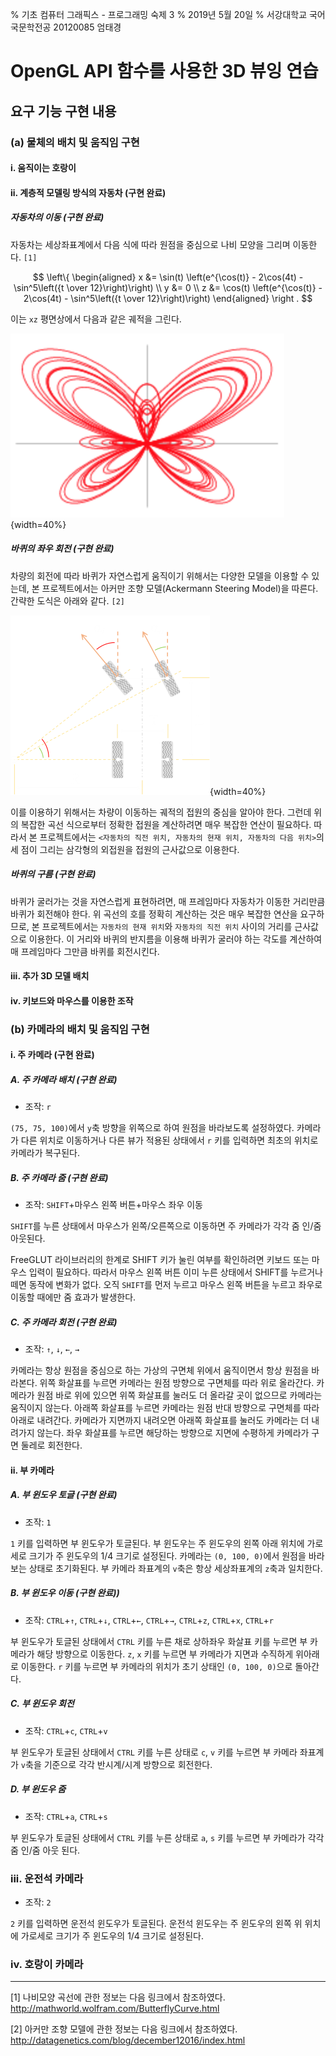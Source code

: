 % 기초 컴퓨터 그래픽스 - 프로그래밍 숙제 3
% 2019년 5월 20일
% 서강대학교 국어국문학전공 20120085 엄태경

# OpenGL API 함수를 사용한 3D 뷰잉 연습

## 요구 기능 구현 내용

### (a) 물체의 배치 및 움직임 구현

#### i. 움직이는 호랑이

<!-- TODO: 일정 거리를 달리다가

TODO: 점프 (포물선 구현)

TODO: 방향 변환 -->

#### ii. 계층적 모델링 방식의 자동차 (구현 완료)

##### 자동차의 이동 (구현 완료)

자동차는 세상좌표계에서 다음 식에 따라 원점을 중심으로 나비 모양을 그리며 이동한다. `[1]`

$$
\left\{
\begin{aligned}
x &= \sin(t) \left(e^{\cos(t)} - 2\cos(4t) - \sin^5\left({t \over 12}\right)\right) \\
y &= 0 \\
z &= \cos(t) \left(e^{\cos(t)} - 2\cos(4t) - \sin^5\left({t \over 12}\right)\right)
\end{aligned}
\right .
$$

이는 `xz` 평면상에서 다음과 같은 궤적을 그린다.

![xz 평면 상에서 자동차 중심의 궤적](img/butterfly.png){width=40%}

##### 바퀴의 좌우 회전 (구현 완료)

차량의 회전에 따라 바퀴가 자연스럽게 움직이기 위해서는 다양한 모델을 이용할 수 있는데, 본 프로젝트에서는 아커만 조향 모델(Ackermann Steering Model)을 따른다. 간략한 도식은 아래와 같다. `[2]`

![아커만 조향 모델에 따른 바퀴의 좌우 회전](img/ackermann.png){width=40%}

이를 이용하기 위해서는 차량이 이동하는 궤적의 접원의 중심을 알아야 한다. 그런데 위의 복잡한 곡선 식으로부터 정확한 접원을 계산하려면 매우 복잡한 연산이 필요하다. 따라서 본 프로젝트에서는 `<자동차의 직전 위치, 자동차의 현재 위치, 자동차의 다음 위치>`의 세 점이 그리는 삼각형의 외접원을 접원의 근사값으로 이용한다.

##### 바퀴의 구름 (구현 완료)

바퀴가 굴러가는 것을 자연스럽게 표현하려면, 매 프레임마다 자동차가 이동한 거리만큼 바퀴가 회전해야 한다. 위 곡선의 호를 정확히 계산하는 것은 매우 복잡한 연산을 요구하므로, 본 프로젝트에서는 `자동차의 현재 위치`와 `자동차의 직전 위치` 사이의 거리를 근사값으로 이용한다. 이 거리와 바퀴의 반지름을 이용해 바퀴가 굴러야 하는 각도를 계산하여 매 프레임마다 그만큼 바퀴를 회전시킨다.

#### iii. 추가 3D 모델 배치

<!-- TODO: 다섯개를 배치 -->

#### iv. 키보드와 마우스를 이용한 조작

<!-- TODO: 세 개를 키보드와 마우스로 조작 -->

### (b) 카메라의 배치 및 움직임 구현

#### i. 주 카메라 (구현 완료)

##### A. 주 카메라 배치 (구현 완료)

- 조작: `r`

`(75, 75, 100)`에서 `y`축 방향을 위쪽으로 하여 원점을 바라보도록 설정하였다. 카메라가 다른 위치로 이동하거나 다른 뷰가 적용된 상태에서 `r` 키를 입력하면 최초의 위치로 카메라가 복구된다.

##### B. 주 카메라 줌 (구현 완료)

- 조작: `SHIFT`+마우스 왼쪽 버튼+마우스 좌우 이동

`SHIFT`를 누른 상태에서 마우스가 왼쪽/오른쪽으로 이동하면 주 카메라가 각각 줌 인/줌 아웃된다.

FreeGLUT 라이브러리의 한계로 SHIFT 키가 눌린 여부를 확인하려면 키보드 또는 마우스 입력이 필요하다. 따라서 마우스 왼쪽 버튼 이미 누른 상태에서 SHIFT를 누르거나 떼면 동작에 변화가 없다. 오직 `SHIFT`를 먼저 누르고 마우스 왼쪽 버튼을 누르고 좌우로 이동할 때에만 줌 효과가 발생한다.

##### C. 주 카메라 회전 (구현 완료)

- 조작: `↑`, `↓`, `←`, `→`

카메라는 항상 원점을 중심으로 하는 가상의 구면체 위에서 움직이면서 항상 원점을 바라본다. 위쪽 화살표를 누르면 카메라는 원점 방향으로 구면체를 따라 위로 올라간다. 카메라가 원점 바로 위에 있으면 위쪽 화살표를 눌러도 더 올라갈 곳이 없으므로 카메라는 움직이지 않는다. 아래쪽 화살표를 누르면 카메라는 원점 반대 방향으로 구면체를 따라 아래로 내려간다. 카메라가 지면까지 내려오면 아래쪽 화살표를 눌러도 카메라는 더 내려가지 않는다. 좌우 화살표를 누르면 해당하는 방향으로 지면에 수평하게 카메라가 구면 둘레로 회전한다.

#### ii. 부 카메라

##### A. 부 윈도우 토글 (구현 완료)

- 조작: `1`

`1` 키를 입력하면 부 윈도우가 토글된다. 부 윈도우는 주 윈도우의 왼쪽 아래 위치에 가로세로 크기가 주 윈도우의 1/4 크기로 설정된다. 카메라는 `(0, 100, 0)`에서 원점을 바라보는 상태로 초기화된다. 부 카메라 좌표계의 `v`축은 항상 세상좌표계의 `z`축과 일치한다.

##### B. 부 윈도우 이동 (구현 완료))

- 조작: `CTRL`+`↑`, `CTRL`+`↓`, `CTRL`+`←`, `CTRL`+`→`, `CTRL`+`z`, `CTRL`+`x`, `CTRL`+`r`

부 윈도우가 토글된 상태에서 `CTRL` 키를 누른 채로 상하좌우 화살표 키를 누르면 부 카메라가 해당 방향으로 이동한다. `z`, `x` 키를 누르면 부 카메라가 지면과 수직하게 위아래로 이동한다. `r` 키를 누르면 부 카메라의 위치가 초기 상태인 `(0, 100, 0)`으로 돌아간다.

##### C. 부 윈도우 회전

- 조작: `CTRL`+`c`, `CTRL`+`v`

부 윈도우가 토글된 상태에서 `CTRL` 키를 누른 상태로 `c`, `v` 키를 누르면 부 카메라 좌표계가 `v`축을 기준으로 각각 반시계/시계 방향으로 회전한다.

##### D. 부 윈도우 줌

- 조작: `CTRL`+`a`, `CTRL`+`s`

부 윈도우가 토글된 상태에서 `CTRL` 키를 누른 상태로 `a`, `s` 키를 누르면 부 카메라가 각각 줌 인/줌 아웃 된다.

### iii. 운전석 카메라

- 조작: `2`

`2` 키를 입력하면 운전석 윈도우가 토글된다. 운전석 윈도우는 주 윈도우의 왼쪽 위 위치에 가로세로 크기가 주 윈도우의 1/4 크기로 설정된다.

### iv. 호랑이 카메라

<!-- TODO: 호랑이 눈에서 바라본 세상 -->

---
<!--markdownlint-disable MD034 -->
[1] 나비모양 곡선에 관한 정보는 다음 링크에서 참조하였다. http://mathworld.wolfram.com/ButterflyCurve.html

[2] 아커만 조향 모델에 관한 정보는 다음 링크에서 참조하였다. http://datagenetics.com/blog/december12016/index.html